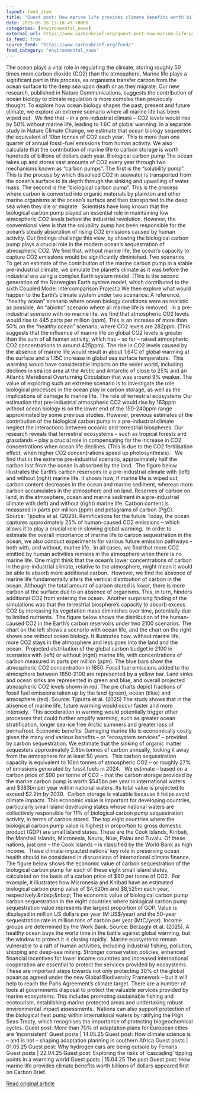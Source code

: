 ```yaml
---
layout: feed_item
title: "Guest post: How marine life provides climate benefits worth billions of dollars"
date: 2025-05-28 13:18:49 +0000
categories: [environmental_news]
external_url: https://www.carbonbrief.org/guest-post-how-marine-life-provides-climate-benefits-worth-billions-of-dollars/
is_feed: true
source_feed: "https://www.carbonbrief.org/feed/"
feed_category: "environmental_news"
---
```


The ocean plays a vital role in regulating the climate, storing roughly 50 times more carbon dioxide (CO2) than the atmosphere. Marine life plays a significant part in this process, as organisms transfer carbon from the ocean surface to the deep sea upon death or as they migrate. Our new research, published in Nature Communications, suggests the contribution of ocean biology to climate regulation is more complex than previously thought. To explore how ocean biology shapes the past, present and future climate, we explore an extreme scenario where all marine life has been wiped out.&nbsp; We find that – in a pre-industrial climate – CO2 levels would rise by 50% without marine life, leading to 1.6C of global warming. In a separate study in Nature Climate Change, we estimate that ocean biology sequesters the equivalent of 10bn tonnes of CO2 each year.&nbsp; This is more than one quarter of annual fossil-fuel emissions from human activity. We also calculate that the contribution of marine life to carbon storage is worth hundreds of billions of dollars each year. Biological carbon pump The ocean takes up and stores vast amounts of CO2 every year through two mechanisms known as “carbon pumps”. The first is the “solubility pump”. This is the process by which dissolved CO2 in seawater is transported from the ocean’s surface to its depth through the sinking and upwelling of water mass. The second is the “biological carbon pump”. This is the process where carbon is converted into organic materials by plankton and other marine organisms at the ocean’s surface and then transported to the deep sea when they die or migrate.&nbsp; Scientists have long known that the biological carbon pump played an essential role in maintaining low atmospheric CO2 levels before the industrial revolution. However, the conventional view is that the solubility pump has been responsible for the ocean’s steady absorption of rising CO2 emissions caused by human activity. Our findings challenge this view, by showing the biological carbon pump plays a crucial role in the modern ocean’s sequestration of atmospheric CO2. We find that, without marine life, the ocean’s capacity to capture CO2 emissions would be significantly diminished. Two scenarios&nbsp; To get an estimate of the contribution of the marine carbon pump in a stable pre-industrial climate, we simulate the planet’s climate as it was before the industrial era using a complex Earth system model. (This is the second generation of the Norwegian Earth system model, which contributed to the sixth Coupled Model Intercomparison Project.) We then explore what would happen to the Earth’s climate system under two scenarios: A reference, “healthy ocean” scenario where ocean biology conditions were as realistic as possible. An “abiotic” scenario where all marine life is removed.&nbsp; In a pre-industrial scenario with no marine life, we find that atmospheric CO2 levels would rise to 445 parts per million (ppm). This is an increase of more than 50% on the “healthy ocean” scenario, where CO2 levels are 282ppm. (This suggests that the influence of marine life on global CO2 levels is greater than the sum of all human activity, which has – so far – raised atmospheric CO2 concentrations to around 425ppm). The rise in CO2 levels caused by the absence of marine life would result in about 1.64C of global warming at the surface and a 1.15C increase in global sea surface temperature.&nbsp; This warming would have considerable impacts on the wider world, including declines in sea ice area at the Arctic and Antarctic of close to 25% and an Atlantic Meridional Overturning Circulation that was around 9% weaker. The value of exploring such an extreme scenario is to investigate the role biological processes in the ocean play in carbon storage, as well as the implications of damage to marine life. The role of terrestrial ecosystems Our estimation that pre-industrial atmospheric CO2 would rise by 163ppm without ocean biology is on the lower end of the 150-240ppm range approximated by some previous studies. However, previous estimates of the contribution of the biological carbon pump in a pre-industrial climate neglect the interactions between oceanic and terrestrial biospheres. Our research reveals that terrestrial ecosystems – such as tropical forests and grasslands – play a crucial role in compensating for the increase in CO2 concentrations when ocean life declines. (This is due to the CO2 fertilisation effect, when higher CO2 concentrations speed up photosynthesis).&nbsp;&nbsp; We find that in the extreme pre-industrial scenario, approximately half the carbon lost from the ocean is absorbed by the land.&nbsp; The figure below illustrates the Earth’s carbon reservoirs in a pre-industrial climate with (left) and without (right) marine life. It shows how, if marine life is wiped out, carbon content decreases in the ocean and marine sediment, whereas more carbon accumulates in the atmosphere and on land. Reserves of carbon on land, in the atmosphere, ocean and marine sediment in a pre-industrial climate with (left) and without (right) marine life. Carbon content is measured in parts per million (ppm) and petagrams of carbon (PgC). Source: Tjiputra et al. (2025). Ramifications for the future Today, the ocean captures approximately 25% of human-caused CO2 emissions – which allows it to play a crucial role in slowing global warming.&nbsp; In order to estimate the overall importance of marine life to carbon sequestration in the ocean, we also conduct experiments for various future emission pathways – both with, and without, marine life.&nbsp; In all cases, we find that more CO2 emitted by human activities remains in the atmosphere when there is no marine life. One might think that the ocean’s lower concentrations of carbon in the pre-industrial climate, relative to the atmosphere, might mean it would be able to absorb more additional carbon.&nbsp; However, we find the absence of marine life fundamentally alters the vertical distribution of carbon in the ocean. Although the total amount of carbon stored is lower, there is more carbon at the surface due to an absence of organisms. This, in turn, hinders additional CO2 from entering the ocean.&nbsp; Another surprising finding of the simulations was that the terrestrial biosphere’s capacity to absorb excess CO2 by increasing its vegetation mass diminishes over time, potentially due to limited nutrients.&nbsp; The figure below shows the distribution of the human-caused CO2 in the Earth’s carbon reservoirs under two 2100 scenarios. The chart on the left shows a scenario with ocean life, and the chart on the right shows one without ocean biology. It illustrates how, without marine life, more CO2 stays in the atmosphere and less goes into the land and the ocean.&nbsp; Projected distribution of the global carbon budget in 2100 in scenarios with (left) or without (right) marine life, with concentrations of carbon measured in parts per million (ppm). The blue bars show the atmospheric CO2 concentration in 1850. Fossil fuel emissions added to the atmosphere between 1850-2100 are represented by a yellow bar. Land sinks and ocean sinks are represented in green and blue, and overall projected atmospheric CO2 levels shown in red. The pie charts depict fractions of fossil fuel emissions taken up by the land (green), ocean (blue) and atmosphere (red). Source: Tjiputra et al. (2025) The study shows that in the absence of marine life, future warming would occur faster and more intensely.&nbsp; This acceleration in warming would potentially trigger other processes that could further amplify warming, such as greater ocean stratification, longer sea-ice free Arctic summers and greater loss of permafrost. Economic benefits&nbsp; Damaging marine life is economically costly given the many and various benefits – or “ecosystem services” – provided by carbon sequestration. We estimate that the sinking of organic matter sequesters approximately 2.8bn tonnes of carbon annually, locking it away from the atmosphere for at least 50 years.&nbsp; This carbon sequestration capacity is equivalent to 10bn tonnes of atmospheric CO2 – or roughly 27% of emissions generated by fossil fuels in 2024.&nbsp;&nbsp; We estimate – based on a carbon price of $90 per tonne of CO2 – that the carbon storage provided by the marine carbon pump is worth $545bn per year in international waters and $383bn per year within national waters. Its total value is projected to exceed $2.2tn by 2030.&nbsp; Carbon storage is valuable because it helps avoid climate impacts. This economic value is important for developing countries, particularly small island developing states whose national waters are collectively responsible for 11% of biological carbon pump sequestration activity, in terms of carbon stored. The top eight countries where the biological carbon pump value is highest in proportion to gross domestic product (GDP) are small island states. These are the Cook Islands, Kiribati, the Marshall Islands, Micronesia, Nauru, Niue, Palau and Tuvalu. Of these nations, just one – the Cook Islands – is classified by the World Bank as high income.&nbsp; These climate-impacted nations’ key role in preserving ocean health should be considered in discussions of international climate finance.&nbsp; The figure below shows the economic value of carbon sequestration of the biological carbon pump for each of these eight small island states, calculated on the basis of a carbon price of $90 per tonne of CO2.&nbsp; For example, it illustrates how Micronesia and Kiribati have an estimated biological carbon pump value of $4,620m and $8,525m each year, respectively.&nbsp;&nbsp; The economic value of biological carbon pump carbon sequestration in the eight countries where biological carbon pump sequestration value represents the largest proportion of GDP. Value is displayed in million US dollars per year (M US$/year) and the 50-year sequestration rate in million tons of carbon per year (MtC/year). Income groups are determined by the Work Bank. Source: Berzaghi et al. (2025). A healthy ocean buys the world time in the battle against global warming, but the window to protect it is closing rapidly.&nbsp; Marine ecosystems remain vulnerable to a raft of human activities, including industrial fishing, pollution, shipping and deep-sea mining. Stronger conservation policies, enhanced financial incentives for lower income countries and increased international cooperation are essential to protect the services provided by ecosystems.&nbsp; These are important steps towards not only protecting 30% of the global ocean as agreed under the new Global Biodiversity Framework – but it will help to reach the Paris Agreement’s climate target. There are a number of tools at governments disposal to protect the valuable services provided by marine ecosystems. This includes promoting sustainable fishing and ecotourism, establishing marine protected areas and undertaking robust environmental impact assessments.&nbsp; Nations can also support protection of the biological heat pump within international waters by ratifying the High Seas Treaty, which recognises the importance of protecting biogeochemical cycles. Guest post: More than 70% of adaptation plans for European cities are ‘inconsistent’ Guest posts | 14.05.25 Guest post: How climate science is – and is not – shaping adaptation planning in southern Africa Guest posts | 01.05.25 Guest post: Why hydrogen cars are being outsold by Ferraris Guest posts | 22.04.25 Guest post: Exploring the risks of ‘cascading’ tipping points in a warming world Guest posts | 15.04.25 The post Guest post: How marine life provides climate benefits worth billions of dollars appeared first on Carbon Brief.

[Read original article](https://www.carbonbrief.org/guest-post-how-marine-life-provides-climate-benefits-worth-billions-of-dollars/)
